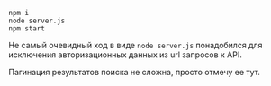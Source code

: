 ```
npm i
node server.js
npm start
```

Не самый очевидный ход в виде `node server.js` понадобился для исключения авторизационных данных из url запросов к API.

Пагинация результатов поиска не сложна, просто отмечу ее тут.
